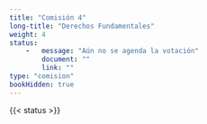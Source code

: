```yaml
---
title: "Comisión 4" 
long-title: "Derechos Fundamentales"
weight: 4
status: 
    -   message: "Aún no se agenda la votación" 
        document: ""
        link: ""
type: "comision"
bookHidden: true
---
```

{{< status >}}
